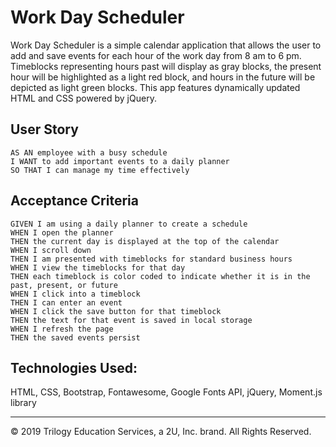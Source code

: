 # Work Day Scheduler

Work Day Scheduler is a simple calendar application that allows the user to add and save events for each hour of the work day from 8 am to 6 pm. Timeblocks representing hours past will display as gray blocks, the present hour will be highlighted as a light red block, and hours in the future will be depicted as light green blocks. This app features dynamically updated HTML and CSS powered by jQuery.

## User Story

```
AS AN employee with a busy schedule
I WANT to add important events to a daily planner
SO THAT I can manage my time effectively
```

## Acceptance Criteria

```
GIVEN I am using a daily planner to create a schedule
WHEN I open the planner
THEN the current day is displayed at the top of the calendar
WHEN I scroll down
THEN I am presented with timeblocks for standard business hours
WHEN I view the timeblocks for that day
THEN each timeblock is color coded to indicate whether it is in the past, present, or future
WHEN I click into a timeblock
THEN I can enter an event
WHEN I click the save button for that timeblock
THEN the text for that event is saved in local storage
WHEN I refresh the page
THEN the saved events persist
```

## Technologies Used:

HTML, CSS, Bootstrap, Fontawesome, Google Fonts API, jQuery, Moment.js library

- - -
© 2019 Trilogy Education Services, a 2U, Inc. brand. All Rights Reserved.
